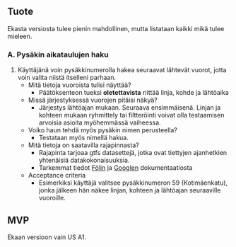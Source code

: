 ## Tuote

Ekasta versiosta tulee pienin mahdollinen, mutta listataan kaikki mikä tulee mieleen.

### A. Pysäkin aikataulujen haku

1. Käyttäjänä voin pysäkkinumerolla hakea seuraavat lähtevät vuorot, jotta voin valita niistä itselleni parhaan.
    - Mitä tietoja vuoroista tulisi näyttää?
        - Päätöksenteon tueksi **oletettavista** riittää linja, kohde ja lähtöaika
    - Missä järjestyksessä vuorojen pitäisi näkyä?
        - Järjestys lähtöajan mukaan. Seuraava ensimmäisenä. Linjan ja kohteen mukaan ryhmittely tai filtteröinti voivat
         olla testaamisen arvoisia asioita myöhemmässä vaiheessa.
    - Voiko haun tehdä myös pysäkin nimen perusteella?
        - Testataan myös nimellä hakua.
    - Mitä tietoja on saatavilla rajapinnasta?
        - Rajapinta tarjoaa gtfs datasettejä, jotka ovat tiettyjen ajanhetkien yhtenäisiä datakokonaisuuksia.
        - Tarkemmat tiedot [Fölin](https://data.foli.fi/doc/index) ja
        [Googlen](https://developers.google.com/transit/gtfs/reference) dokumentaatiosta
    - Acceptance criteria
        - Esimerkiksi käyttäjä valitsee pysäkkinumeron 59 (Kotimäenkatu), jonka jälkeen hän näkee linjan, kohteen ja
        lähtöajan seuraaville vuoroille.
        
## MVP

Ekaan versioon vain US A1.